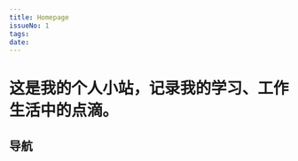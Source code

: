 ```yaml
---
title: Homepage
issueNo: 1
tags: 
date:
---
```

<div class="article-header">

# 这是我的个人小站，记录我的学习、工作生活中的点滴。

</div>



## 导航
